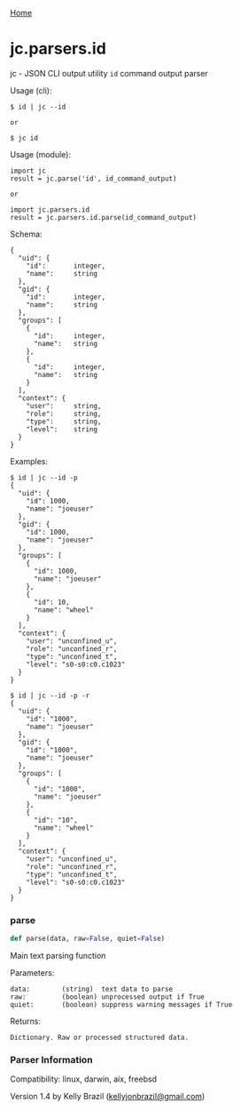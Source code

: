 [Home](https://kellyjonbrazil.github.io/jc/)
<a id="jc.parsers.id"></a>

# jc.parsers.id

jc - JSON CLI output utility `id` command output parser

Usage (cli):

    $ id | jc --id

    or

    $ jc id

Usage (module):

    import jc
    result = jc.parse('id', id_command_output)

    or

    import jc.parsers.id
    result = jc.parsers.id.parse(id_command_output)

Schema:

    {
      "uid": {
        "id":       integer,
        "name":     string
      },
      "gid": {
        "id":       integer,
        "name":     string
      },
      "groups": [
        {
          "id":     integer,
          "name":   string
        },
        {
          "id":     integer,
          "name":   string
        }
      ],
      "context": {
        "user":     string,
        "role":     string,
        "type":     string,
        "level":    string
      }
    }

Examples:

    $ id | jc --id -p
    {
      "uid": {
        "id": 1000,
        "name": "joeuser"
      },
      "gid": {
        "id": 1000,
        "name": "joeuser"
      },
      "groups": [
        {
          "id": 1000,
          "name": "joeuser"
        },
        {
          "id": 10,
          "name": "wheel"
        }
      ],
      "context": {
        "user": "unconfined_u",
        "role": "unconfined_r",
        "type": "unconfined_t",
        "level": "s0-s0:c0.c1023"
      }
    }

    $ id | jc --id -p -r
    {
      "uid": {
        "id": "1000",
        "name": "joeuser"
      },
      "gid": {
        "id": "1000",
        "name": "joeuser"
      },
      "groups": [
        {
          "id": "1000",
          "name": "joeuser"
        },
        {
          "id": "10",
          "name": "wheel"
        }
      ],
      "context": {
        "user": "unconfined_u",
        "role": "unconfined_r",
        "type": "unconfined_t",
        "level": "s0-s0:c0.c1023"
      }
    }

<a id="jc.parsers.id.parse"></a>

### parse

```python
def parse(data, raw=False, quiet=False)
```

Main text parsing function

Parameters:

    data:        (string)  text data to parse
    raw:         (boolean) unprocessed output if True
    quiet:       (boolean) suppress warning messages if True

Returns:

    Dictionary. Raw or processed structured data.

### Parser Information
Compatibility:  linux, darwin, aix, freebsd

Version 1.4 by Kelly Brazil (kellyjonbrazil@gmail.com)
